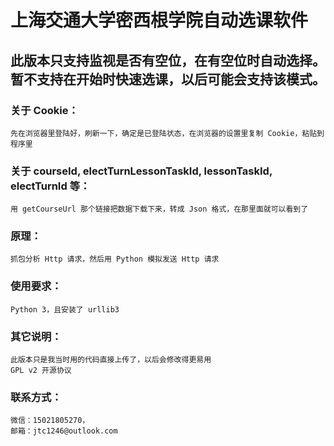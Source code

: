 # 上海交通大学密西根学院自动选课软件

## 此版本只支持监视是否有空位，在有空位时自动选择。暂不支持在开始时快速选课，以后可能会支持该模式。

### 关于 Cookie：

    先在浏览器里登陆好，刷新一下，确定是已登陆状态，在浏览器的设置里复制 Cookie，粘贴到程序里

### 关于 courseId, electTurnLessonTaskId, lessonTaskId, electTurnId 等：

    用 getCourseUrl 那个链接把数据下载下来，转成 Json 格式，在那里面就可以看到了

### 原理：
    抓包分析 Http 请求，然后用 Python 模拟发送 Http 请求

### 使用要求：
    Python 3，且安装了 urllib3

### 其它说明：
    此版本只是我当时用的代码直接上传了，以后会修改得更易用
    GPL v2 开源协议

### 联系方式：
    微信：15021805270，
    邮箱：jtc1246@outlook.com
